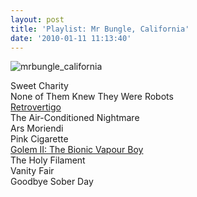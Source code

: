 ```yaml
---
layout: post
title: 'Playlist: Mr Bungle, California'
date: '2010-01-11 11:13:40'
---
```



![](http://carlos.debianchile.cl/wp-content/uploads/2010/01/mrbungle_california-300x270.png "mrbungle_california")

Sweet Charity  
 None of Them Knew They Were Robots  
[Retrovertigo](http://www.youtube.com/watch?v=QeZFyhZY84w)  
 The Air-Conditioned Nightmare  
 Ars Moriendi  
 Pink Cigarette  
[Golem II: The Bionic Vapour Boy](http://www.youtube.com/watch?v=ocjm7nw5bRc)  
 The Holy Filament  
 Vanity Fair  
 Goodbye Sober Day


